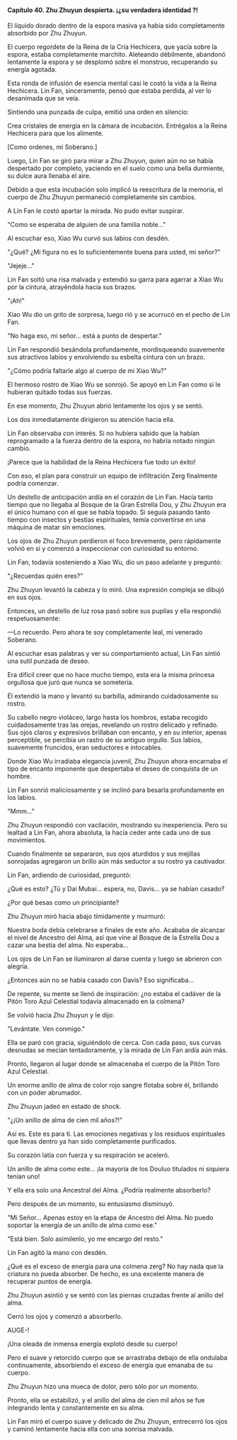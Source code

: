 
#### Capítulo 40. Zhu Zhuyun despierta. ¡¿su verdadera identidad ?!


El líquido dorado dentro de la espora masiva ya había sido completamente absorbido por Zhu Zhuyun.

El cuerpo regordete de la Reina de la Cría Hechicera, que yacía sobre la espora, estaba completamente marchito. Aleteando débilmente, abandonó lentamente la espora y se desplomó sobre el monstruo, recuperando su energía agotada.

Esta ronda de infusión de esencia mental casi le costó la vida a la Reina Hechicera. Lin Fan, sinceramente, pensó que estaba perdida, al ver lo desanimada que se veía.

Sintiendo una punzada de culpa, emitió una orden en silencio:

Crea cristales de energía en la cámara de incubación. Entrégalos a la Reina Hechicera para que los alimente.

[Como ordenes, mi Soberano.]

Luego, Lin Fan se giró para mirar a Zhu Zhuyun, quien aún no se había despertado por completo, yaciendo en el suelo como una bella durmiente, su dulce aura llenaba el aire.

Debido a que esta incubación solo implicó la reescritura de la memoria, el cuerpo de Zhu Zhuyun permaneció completamente sin cambios.

A Lin Fan le costó apartar la mirada. No pudo evitar suspirar.

"Como se esperaba de alguien de una familia noble..."

Al escuchar eso, Xiao Wu curvó sus labios con desdén.

"¿Qué? ¿Mi figura no es lo suficientemente buena para usted, mi señor?"

"Jejeje..."

Lin Fan soltó una risa malvada y extendió su garra para agarrar a Xiao Wu por la cintura, atrayéndola hacia sus brazos.

"¡Ah!"

Xiao Wu dio un grito de sorpresa, luego rió y se acurrucó en el pecho de Lin Fan.

"No haga eso, mi señor... está a punto de despertar."

Lin Fan respondió besándola profundamente, mordisqueando suavemente sus atractivos labios y envolviendo su esbelta cintura con un brazo.

"¿Cómo podría faltarle algo al cuerpo de mi Xiao Wu?"

El hermoso rostro de Xiao Wu se sonrojó. Se apoyó en Lin Fan como si le hubieran quitado todas sus fuerzas.

En ese momento, Zhu Zhuyun abrió lentamente los ojos y se sentó.

Los dos inmediatamente dirigieron su atención hacia ella.

Lin Fan observaba con interés. Si no hubiera sabido que la habían reprogramado a la fuerza dentro de la espora, no habría notado ningún cambio.

¡Parece que la habilidad de la Reina Hechicera fue todo un éxito!

Con eso, el plan para construir un equipo de infiltración Zerg finalmente podría comenzar.

Un destello de anticipación ardía en el corazón de Lin Fan. Hacía tanto tiempo que no llegaba al Bosque de la Gran Estrella Dou, y Zhu Zhuyun era el único humano con el que se había topado. Si seguía pasando tanto tiempo con insectos y bestias espirituales, temía convertirse en una máquina de matar sin emociones.

Los ojos de Zhu Zhuyun perdieron el foco brevemente, pero rápidamente volvió en sí y comenzó a inspeccionar con curiosidad su entorno.

Lin Fan, todavía sosteniendo a Xiao Wu, dio un paso adelante y preguntó:

"¿Recuerdas quién eres?"

Zhu Zhuyun levantó la cabeza y lo miró. Una expresión compleja se dibujó en sus ojos.

Entonces, un destello de luz rosa pasó sobre sus pupilas y ella respondió respetuosamente:

—Lo recuerdo. Pero ahora te soy completamente leal, mi venerado Soberano.

Al escuchar esas palabras y ver su comportamiento actual, Lin Fan sintió una sutil punzada de deseo.

Era difícil creer que no hace mucho tiempo, esta era la misma princesa orgullosa que juró que nunca se sometería.

Él extendió la mano y levantó su barbilla, admirando cuidadosamente su rostro.

Su cabello negro violáceo, largo hasta los hombros, estaba recogido cuidadosamente tras las orejas, revelando un rostro delicado y refinado. Sus ojos claros y expresivos brillaban con encanto, y en su interior, apenas perceptible, se percibía un rastro de su antiguo orgullo. Sus labios, suavemente fruncidos, eran seductores e intocables.

Donde Xiao Wu irradiaba elegancia juvenil, Zhu Zhuyun ahora encarnaba el tipo de encanto imponente que despertaba el deseo de conquista de un hombre.

Lin Fan sonrió maliciosamente y se inclinó para besarla profundamente en los labios.

"Mmm..."

Zhu Zhuyun respondió con vacilación, mostrando su inexperiencia. Pero su lealtad a Lin Fan, ahora absoluta, la hacía ceder ante cada uno de sus movimientos.

Cuando finalmente se separaron, sus ojos aturdidos y sus mejillas sonrojadas agregaron un brillo aún más seductor a su rostro ya cautivador.

Lin Fan, ardiendo de curiosidad, preguntó:

¿Qué es esto? ¿Tú y Dai Mubai... espera, no, Davis... ya se habían casado?

¿Por qué besas como un principiante?

Zhu Zhuyun miró hacia abajo tímidamente y murmuró:

Nuestra boda debía celebrarse a finales de este año. Acababa de alcanzar el nivel de Ancestro del Alma, así que vine al Bosque de la Estrella Dou a cazar una bestia del alma. No esperaba...

Los ojos de Lin Fan se iluminaron al darse cuenta y luego se abrieron con alegría.

¿Entonces aún no se había casado con Davis? Eso significaba...

De repente, su mente se llenó de inspiración: ¿no estaba el cadáver de la Pitón Toro Azul Celestial todavía almacenado en la colmena?

Se volvió hacia Zhu Zhuyun y le dijo:

"Levántate. Ven conmigo."

Ella se paró con gracia, siguiéndolo de cerca. Con cada paso, sus curvas desnudas se mecían tentadoramente, y la mirada de Lin Fan ardía aún más.

Pronto, llegaron al lugar donde se almacenaba el cuerpo de la Pitón Toro Azul Celestial.

Un enorme anillo de alma de color rojo sangre flotaba sobre él, brillando con un poder abrumador.

Zhu Zhuyun jadeó en estado de shock.

"¿¡Un anillo de alma de cien mil años?!"

Así es. Este es para ti. Las emociones negativas y los residuos espirituales que llevas dentro ya han sido completamente purificados.

Su corazón latía con fuerza y su respiración se aceleró.

Un anillo de alma como este... ¡la mayoría de los Douluo titulados ni siquiera tenían uno!

Y ella era solo una Ancestral del Alma. ¿Podría realmente absorberlo?

Pero después de un momento, su entusiasmo disminuyó.

"Mi Señor... Apenas estoy en la etapa de Ancestro del Alma. No puedo soportar la energía de un anillo de alma como ese."

"Está bien. Solo asimilenlo, yo me encargo del resto."

Lin Fan agitó la mano con desdén.

¿Qué es el exceso de energía para una colmena zerg? No hay nada que la criatura no pueda absorber. De hecho, es una excelente manera de recuperar puntos de energía.

Zhu Zhuyun asintió y se sentó con las piernas cruzadas frente al anillo del alma.

Cerró los ojos y comenzó a absorberlo.

AUGE-!

¡Una oleada de inmensa energía explotó desde su cuerpo!

Pero el suave y retorcido cuerpo que se arrastraba debajo de ella ondulaba continuamente, absorbiendo el exceso de energía que emanaba de su cuerpo.

Zhu Zhuyun hizo una mueca de dolor, pero sólo por un momento.

Pronto, ella se estabilizó, y el anillo del alma de cien mil años se fue integrando lenta y constantemente en su alma.

Lin Fan miró el cuerpo suave y delicado de Zhu Zhuyun, entrecerró los ojos y caminó lentamente hacia ella con una sonrisa malvada.